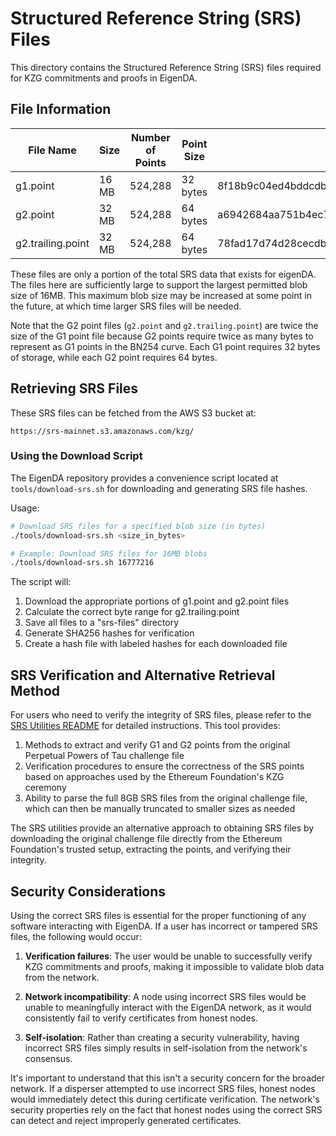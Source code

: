 # Structured Reference String (SRS) Files

This directory contains the Structured Reference String (SRS) files required for KZG commitments and proofs in EigenDA.

## File Information

| File Name          | Size   | Number of Points | Point Size | SHA256 Hash                                                      |
|--------------------|--------|------------------|------------|------------------------------------------------------------------|
| g1.point           | 16 MB  | 524,288          | 32 bytes   | 8f18b9c04ed4bddcdb73001fb693703197328cecabdfa9025f647410b0c50d7f |
| g2.point           | 32 MB  | 524,288          | 64 bytes   | a6942684aa751b4ec7873e2edb4660ac5c4516adb3b310441802cc0d489f645a |
| g2.trailing.point  | 32 MB  | 524,288          | 64 bytes   | 78fad17d74d28cecdb7f826fdd72dee08bdbe1e8ad66f2b24fcf2fc140176788 |

These files are only a portion of the total SRS data that exists for eigenDA. The files here are sufficiently large
to support the largest permitted blob size of 16MB. This maximum blob size may be increased at some point in the future,
at which time larger SRS files will be needed.

Note that the G2 point files (`g2.point` and `g2.trailing.point`) are twice the size of the G1 point file because G2 
points require twice as many bytes to represent as G1 points in the BN254 curve. Each G1 point requires 32 bytes 
of storage, while each G2 point requires 64 bytes.

## Retrieving SRS Files

These SRS files can be fetched from the AWS S3 bucket at:
```
https://srs-mainnet.s3.amazonaws.com/kzg/
```

### Using the Download Script

The EigenDA repository provides a convenience script located at `tools/download-srs.sh` for downloading and 
generating SRS file hashes.

Usage:
```bash
# Download SRS files for a specified blob size (in bytes)
./tools/download-srs.sh <size_in_bytes>

# Example: Download SRS files for 16MB blobs
./tools/download-srs.sh 16777216
```

The script will:
1. Download the appropriate portions of g1.point and g2.point files
2. Calculate the correct byte range for g2.trailing.point
3. Save all files to a "srs-files" directory
4. Generate SHA256 hashes for verification
5. Create a hash file with labeled hashes for each downloaded file

## SRS Verification and Alternative Retrieval Method

For users who need to verify the integrity of SRS files, please refer to the
[SRS Utilities README](/tools/srs-utils/README.md) for detailed instructions. This tool provides:

1. Methods to extract and verify G1 and G2 points from the original Perpetual Powers of Tau challenge file
2. Verification procedures to ensure the correctness of the SRS points based on approaches used by the Ethereum 
   Foundation's KZG ceremony
3. Ability to parse the full 8GB SRS files from the original challenge file, which can then be manually truncated 
   to smaller sizes as needed

The SRS utilities provide an alternative approach to obtaining SRS files by downloading the original challenge file 
directly from the Ethereum Foundation's trusted setup, extracting the points, and verifying their integrity.

## Security Considerations

Using the correct SRS files is essential for the proper functioning of any software interacting with EigenDA. 
If a user has incorrect or tampered SRS files, the following would occur:

1. **Verification failures**: The user would be unable to successfully verify KZG commitments and proofs, making it 
   impossible to validate blob data from the network.

2. **Network incompatibility**: A node using incorrect SRS files would be unable to meaningfully interact with the 
   EigenDA network, as it would consistently fail to verify certificates from honest nodes.

3. **Self-isolation**: Rather than creating a security vulnerability, having incorrect SRS files simply results in 
   self-isolation from the network's consensus.

It's important to understand that this isn't a security concern for the broader network. If a disperser attempted 
to use incorrect SRS files, honest nodes would immediately detect this during certificate verification. The network's 
security properties rely on the fact that honest nodes using the correct SRS can detect and reject improperly generated 
certificates.
